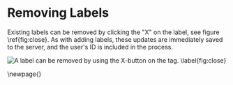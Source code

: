 

# Removing Labels

Existing labels can be removed by clicking the "X" on the label, see figure \ref{fig:close}. As with adding labels, these updates are immediately saved to the server, and the user's ID is included in the process.


![A label can be removed by using the X-button on the tag. \label{fig:close}](resources/images/tweeti_close_label_tag_button.png)

\newpage{}
